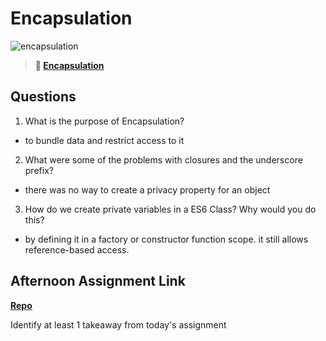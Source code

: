 # Encapsulation

![encapsulation](https://bcw.blob.core.windows.net/public/img/journals/5838157482080222)

> **📖 [Encapsulation](https://codeworksacademy.com/fs-student-guide/resources/wk3/02-Encapsulation)**

## Questions

1. What is the purpose of Encapsulation?

- to bundle data and restrict access to it

2. What were some of the problems with closures and the underscore prefix?

- there was no way to create a privacy property for an object

3. How do we create private variables in a ES6 Class? Why would you do this?

- by defining it in a factory or constructor function scope. it still allows reference-based access.

## Afternoon Assignment Link

**[Repo](https://github.com/ZachCoop/Greglist)**

Identify at least 1 takeaway from today's assignment
